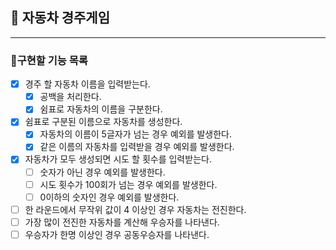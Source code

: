 ## 🚗 자동차 경주게임

---

### 🚀구현할 기능 목록

- [x] 경주 할 자동차 이름을 입력받는다.
    - [x] 공백을 처리한다.
    - [x] 쉼표로 자동차의 이름을 구분한다.
- [x] 쉼표로 구분된 이름으로 자동차를 생성한다.
    - [x] 자동차의 이름이 5글자가 넘는 경우 예외를 발생한다.
    - [x] 같은 이름의 자동차를 입력받을 경우 예외를 발생한다.
- [x] 자동차가 모두 생성되면 시도 할 횟수를 입력받는다.
    - [ ] 숫자가 아닌 경우 예외를 발생한다.
    - [ ] 시도 횟수가 100회가 넘는 경우 예외를 발생한다.
    - [ ] 0이하의 숫자인 경우 예외를 발생한다.
- [ ] 한 라운드에서 무작위 값이 4 이상인 경우 자동차는 전진한다.
- [ ] 가장 많이 전진한 자동차를 계산해 우승자를 나타낸다.
- [ ] 우승자가 한명 이상인 경우 공동우승자를 나타낸다.